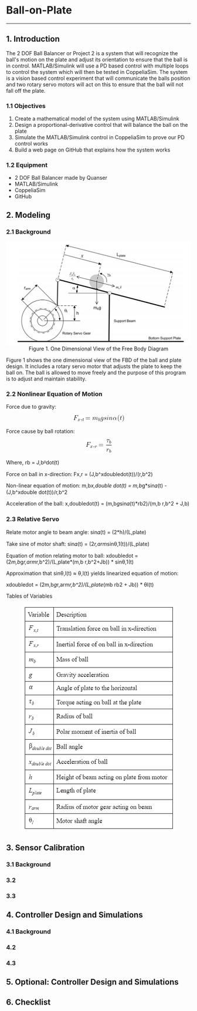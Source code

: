 # Ball-on-Plate
-----------------------------------------------------------------------------------------
## 1. Introduction
The 2 DOF Ball Balancer or Project 2 is a system that will recognize the ball's motion on the plate and adjust its orientation to ensure that the ball is in control. MATLAB/Simulink will use a PD based control with multiple loops to control the system which will then be tested in CoppeliaSim. The system is a vision based control experiment that will communicate the balls position and two rotary servo motors will act on this to ensure that the ball will not fall off the plate.
### 1.1 Objectives
1. Create a mathematical model of the system using MATLAB/Simulink
2. Design a proportional-derivative control that will balance the ball on the plate
3. Simulate the MATLAB/Simulink control in CoppeliaSim to prove our PD control works 
4. Build a web page on GitHub that explains how the system works
### 1.2 Equipment
- 2 DOF Ball Balancer made by Quanser
- MATLAB/Simulink
- CoppeliaSim
- GitHub

## 2. Modeling
### 2.1 Background
<p align='center'>
  <img src="Images/ball.jpg">
  Figure 1. One Dimensional View of the Free Body Diagram
  </p>
Figure 1 shows the one dimensional view of the FBD of the ball and plate design. It includes a rotary servo motor that adjusts the plate to keep the ball on. The ball is allowed to move freely and the purpose of this program is to adjust and maintain stability. 

### 2.2 Nonlinear Equation of Motion
Force due to gravity: 

<p align='center'>
  <img src="Equations/Equation 1.gif">
  </p>

Force cause by ball rotation:  
<p align='center'>
  <img src="Equations/Equations 2.png">
  </p>

Where, rb  = J,bᵝdot(t)

Force on ball in x-direction: Fx,r = (J,b^xdoubledot(t))/(r,b^2)


Non-linear equation of motion: m,b*x,double dot(t) = m,b*g*sin𝛼(t) - (J,b^xdouble dot(t))/r,b^2

Acceleration of the ball: x,doubledot(t) = (m,b*g*sin𝛼(t)*rb2)/(m,b r,b^2 + J,b)
### 2.3 Relative Servo 
Relate motor angle to beam angle: sin𝛼(t) = (2*h)/(L,plate)

Take sine of motor shaft: sin𝛼(t) = (2*r,arm*sinθ,1(t))/(L,plate)

Equation of motion relating motor to ball: xdoubledot = (2*m,b*g*r,arm*r,b^2)/(L,plate*(m,b r,b^2+Jb)) * sinθ,1(t)

Approximation that sinθ,l(t) ≈ θ,l(t) yields linearized equation of motion:

xdoubledot = (2m,b*g*r,arm*r,b^2)/(L,plate*(mb rb2 + Jb)) * θl(t)

Tables of Variables 

<p align='center'>
  <img src="Images/table.GIF">
  </p>
  
## 3. Sensor Calibration
### 3.1 Background
### 3.2
### 3.3
## 4. Controller Design and Simulations
### 4.1 Background
### 4.2
### 4.3
## 5. Optional: Controller Design and Simulations

## 6. Checklist
